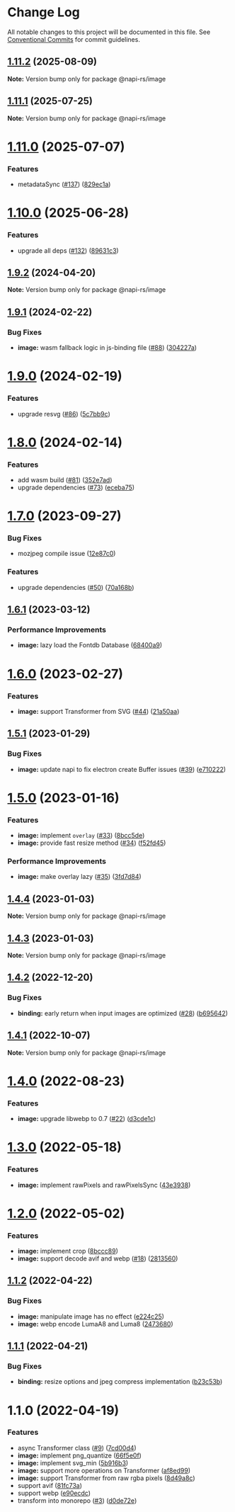 # Change Log

All notable changes to this project will be documented in this file.
See [Conventional Commits](https://conventionalcommits.org) for commit guidelines.

## [1.11.2](https://github.com/Brooooooklyn/Image/compare/@napi-rs/image@1.11.1...@napi-rs/image@1.11.2) (2025-08-09)

**Note:** Version bump only for package @napi-rs/image

## [1.11.1](https://github.com/Brooooooklyn/Image/compare/@napi-rs/image@1.11.0...@napi-rs/image@1.11.1) (2025-07-25)

**Note:** Version bump only for package @napi-rs/image

# [1.11.0](https://github.com/Brooooooklyn/Image/compare/@napi-rs/image@1.10.0...@napi-rs/image@1.11.0) (2025-07-07)

### Features

- metadataSync ([#137](https://github.com/Brooooooklyn/Image/issues/137)) ([829ec1a](https://github.com/Brooooooklyn/Image/commit/829ec1ad17440b2cdba1c26b620cf7e41b7d366f))

# [1.10.0](https://github.com/Brooooooklyn/Image/compare/@napi-rs/image@1.9.2...@napi-rs/image@1.10.0) (2025-06-28)

### Features

- upgrade all deps ([#132](https://github.com/Brooooooklyn/Image/issues/132)) ([89631c3](https://github.com/Brooooooklyn/Image/commit/89631c32fc6226344d7e87bee0d969d9d67730c5))

## [1.9.2](https://github.com/Brooooooklyn/Image/compare/@napi-rs/image@1.9.1...@napi-rs/image@1.9.2) (2024-04-20)

**Note:** Version bump only for package @napi-rs/image

## [1.9.1](https://github.com/Brooooooklyn/Image/compare/@napi-rs/image@1.9.0...@napi-rs/image@1.9.1) (2024-02-22)

### Bug Fixes

- **image:** wasm fallback logic in js-binding file ([#88](https://github.com/Brooooooklyn/Image/issues/88)) ([304227a](https://github.com/Brooooooklyn/Image/commit/304227ac2b717132722f442c83ed8be6c8c122c4))

# [1.9.0](https://github.com/Brooooooklyn/Image/compare/@napi-rs/image@1.8.0...@napi-rs/image@1.9.0) (2024-02-19)

### Features

- upgrade resvg ([#86](https://github.com/Brooooooklyn/Image/issues/86)) ([5c7bb9c](https://github.com/Brooooooklyn/Image/commit/5c7bb9c3ab6b38016fb8567b5ef268e53d2d868f))

# [1.8.0](https://github.com/Brooooooklyn/Image/compare/@napi-rs/image@1.7.0...@napi-rs/image@1.8.0) (2024-02-14)

### Features

- add wasm build ([#81](https://github.com/Brooooooklyn/Image/issues/81)) ([352e7ad](https://github.com/Brooooooklyn/Image/commit/352e7adc5587174bf266b5c5e8d3a96feed0bf0a))
- upgrade dependencies ([#73](https://github.com/Brooooooklyn/Image/issues/73)) ([eceba75](https://github.com/Brooooooklyn/Image/commit/eceba75142324c30bda235c4f9e8c65df903fb7e))

# [1.7.0](https://github.com/Brooooooklyn/Image/compare/@napi-rs/image@1.6.1...@napi-rs/image@1.7.0) (2023-09-27)

### Bug Fixes

- mozjpeg compile issue ([12e87c0](https://github.com/Brooooooklyn/Image/commit/12e87c084228f727a507a3168af9fb1d2b9d3c1a))

### Features

- upgrade dependencies ([#50](https://github.com/Brooooooklyn/Image/issues/50)) ([70a168b](https://github.com/Brooooooklyn/Image/commit/70a168b5051f9ba6315009846cc644b1ddfa4a5c))

## [1.6.1](https://github.com/Brooooooklyn/Image/compare/@napi-rs/image@1.6.0...@napi-rs/image@1.6.1) (2023-03-12)

### Performance Improvements

- **image:** lazy load the Fontdb Database ([68400a9](https://github.com/Brooooooklyn/Image/commit/68400a970731457a14d81f1e85ae91fdc342d06f))

# [1.6.0](https://github.com/Brooooooklyn/Image/compare/@napi-rs/image@1.5.1...@napi-rs/image@1.6.0) (2023-02-27)

### Features

- **image:** support Transformer from SVG ([#44](https://github.com/Brooooooklyn/Image/issues/44)) ([21a50aa](https://github.com/Brooooooklyn/Image/commit/21a50aaa652966040a121b4c6fcae564c104f85b))

## [1.5.1](https://github.com/Brooooooklyn/Image/compare/@napi-rs/image@1.5.0...@napi-rs/image@1.5.1) (2023-01-29)

### Bug Fixes

- **image:** update napi to fix electron create Buffer issues ([#39](https://github.com/Brooooooklyn/Image/issues/39)) ([e710222](https://github.com/Brooooooklyn/Image/commit/e7102224d67e390e0f897aea21a8da375676479d))

# [1.5.0](https://github.com/Brooooooklyn/Image/compare/@napi-rs/image@1.4.4...@napi-rs/image@1.5.0) (2023-01-16)

### Features

- **image:** implement `overlay` ([#33](https://github.com/Brooooooklyn/Image/issues/33)) ([8bcc5de](https://github.com/Brooooooklyn/Image/commit/8bcc5de9762eb80dd460c4a1f7450c3961b4170c))
- **image:** provide fast resize method ([#34](https://github.com/Brooooooklyn/Image/issues/34)) ([f52fd45](https://github.com/Brooooooklyn/Image/commit/f52fd452456151abb1271404e6f82b6e3fac3618))

### Performance Improvements

- **image:** make overlay lazy ([#35](https://github.com/Brooooooklyn/Image/issues/35)) ([3fd7d84](https://github.com/Brooooooklyn/Image/commit/3fd7d8434fba7e6d27461bec50bd65777f8b03fa))

## [1.4.4](https://github.com/Brooooooklyn/Image/compare/@napi-rs/image@1.4.3...@napi-rs/image@1.4.4) (2023-01-03)

**Note:** Version bump only for package @napi-rs/image

## [1.4.3](https://github.com/Brooooooklyn/Image/compare/@napi-rs/image@1.4.2...@napi-rs/image@1.4.3) (2023-01-03)

**Note:** Version bump only for package @napi-rs/image

## [1.4.2](https://github.com/Brooooooklyn/Image/compare/@napi-rs/image@1.4.1...@napi-rs/image@1.4.2) (2022-12-20)

### Bug Fixes

- **binding:** early return when input images are optimized ([#28](https://github.com/Brooooooklyn/Image/issues/28)) ([b695642](https://github.com/Brooooooklyn/Image/commit/b695642560e5aa43741e6a166119aa7b6d55145f))

## [1.4.1](https://github.com/Brooooooklyn/Image/compare/@napi-rs/image@1.4.0...@napi-rs/image@1.4.1) (2022-10-07)

**Note:** Version bump only for package @napi-rs/image

# [1.4.0](https://github.com/Brooooooklyn/Image/compare/@napi-rs/image@1.3.0...@napi-rs/image@1.4.0) (2022-08-23)

### Features

- **image:** upgrade libwebp to 0.7 ([#22](https://github.com/Brooooooklyn/Image/issues/22)) ([d3cde1c](https://github.com/Brooooooklyn/Image/commit/d3cde1c0e22bbd2b0e42ce604dcc668b6e364eb7))

# [1.3.0](https://github.com/Brooooooklyn/Image/compare/@napi-rs/image@1.2.0...@napi-rs/image@1.3.0) (2022-05-18)

### Features

- **image:** implement rawPixels and rawPixelsSync ([43e3938](https://github.com/Brooooooklyn/Image/commit/43e393860029cd3668aabf4d4362f8048faf4a6b))

# [1.2.0](https://github.com/Brooooooklyn/Image/compare/@napi-rs/image@1.1.2...@napi-rs/image@1.2.0) (2022-05-02)

### Features

- **image:** implement crop ([8bccc89](https://github.com/Brooooooklyn/Image/commit/8bccc89f54ede29897e156c01ce024ce9f13143b))
- **image:** support decode avif and webp ([#18](https://github.com/Brooooooklyn/Image/issues/18)) ([2813560](https://github.com/Brooooooklyn/Image/commit/2813560b9240c143d2c62fbea48d08918a9556af))

## [1.1.2](https://github.com/Brooooooklyn/Image/compare/@napi-rs/image@1.1.1...@napi-rs/image@1.1.2) (2022-04-22)

### Bug Fixes

- **image:** manipulate image has no effect ([e224c25](https://github.com/Brooooooklyn/Image/commit/e224c259d709bba704549ca34fa7851da41a6a3d))
- **image:** webp encode LumaA8 and Luma8 ([2473680](https://github.com/Brooooooklyn/Image/commit/24736809eaa38237bd618b5860b12ae0ebe91bd6))

## [1.1.1](https://github.com/Brooooooklyn/Image/compare/@napi-rs/image@1.1.0...@napi-rs/image@1.1.1) (2022-04-21)

### Bug Fixes

- **binding:** resize options and jpeg compress implementation ([b23c53b](https://github.com/Brooooooklyn/Image/commit/b23c53bf1085ef16b345a995fe130144dcf16a8f))

# 1.1.0 (2022-04-19)

### Features

- async Transformer class ([#9](https://github.com/Brooooooklyn/Image/issues/9)) ([7cd00d4](https://github.com/Brooooooklyn/Image/commit/7cd00d41814fb4a683c8b26762bbea558ebb87e2))
- **image:** implement png_quantize ([66f5e0f](https://github.com/Brooooooklyn/Image/commit/66f5e0f2ef1e8c692c87963f63994e030203cf14))
- **image:** implement svg_min ([5b916b3](https://github.com/Brooooooklyn/Image/commit/5b916b3c3cb93582eb0cbfccdf6a14e2d4deea65))
- **image:** support more operations on Transformer ([af8ed99](https://github.com/Brooooooklyn/Image/commit/af8ed994b74a3c8493bd5597b490ac636574c8a2))
- **image:** support Transformer from raw rgba pixels ([8d49a8c](https://github.com/Brooooooklyn/Image/commit/8d49a8c4d3e5e04f0c9ff66a07a1620d01241d67))
- support avif ([81fc73a](https://github.com/Brooooooklyn/Image/commit/81fc73a7ec3632160fbf17264ff7ec9306c08710))
- support webp ([e90ecdc](https://github.com/Brooooooklyn/Image/commit/e90ecdc4b97630a390982e5420790390891ade7c))
- transform into monorepo ([#3](https://github.com/Brooooooklyn/Image/issues/3)) ([d0de72e](https://github.com/Brooooooklyn/Image/commit/d0de72e2a884476878f49539c8bf4e85a7e1b2d1))
